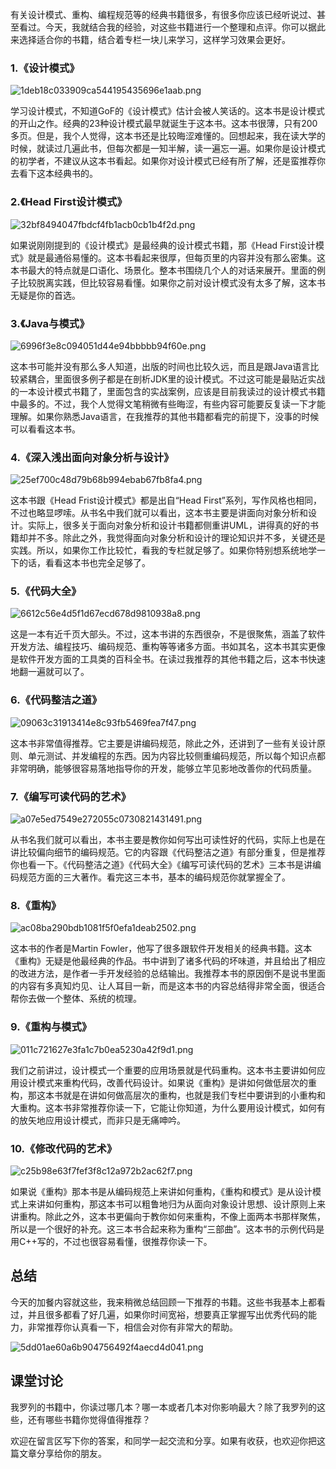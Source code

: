 有关设计模式、重构、编程规范等的经典书籍很多，有很多你应该已经听说过、甚至看过。今天，我就结合我的经验，对这些书籍进行一个整理和点评。你可以据此来选择适合你的书籍，结合着专栏一块儿来学习，这样学习效果会更好。

### 1.《设计模式》

![1deb18c033909ca544195435696e1aab.png][]

学习设计模式，不知道GoF的《设计模式》估计会被人笑话的。这本书是设计模式的开山之作。经典的23种设计模式最早就诞生于这本书。这本书很薄，只有200多页。但是，我个人觉得，这本书还是比较晦涩难懂的。回想起来，我在读大学的时候，就读过几遍此书，但每次都是一知半解，读一遍忘一遍。如果你是设计模式的初学者，不建议从这本书看起。如果你对设计模式已经有所了解，还是蛮推荐你去看下这本经典书的。

### 2.《Head First设计模式》

![32bf8494047fbdcf4fb1acb0cb1b4f2d.png][]

如果说刚刚提到的《设计模式》是最经典的设计模式书籍，那《Head First设计模式》就是最通俗易懂的。这本书看起来很厚，但每页里的内容并没有那么密集。这本书最大的特点就是口语化、场景化。整本书围绕几个人的对话来展开。里面的例子比较脱离实践，但比较容易看懂。如果你之前对设计模式没有太多了解，这本书无疑是你的首选。

### 3.《Java与模式》

![6996f3e8c094051d44e94bbbbb94f60e.png][]

这本书可能并没有那么多人知道，出版的时间也比较久远，而且是跟Java语言比较紧耦合，里面很多例子都是在剖析JDK里的设计模式。不过这可能是最贴近实战的一本设计模式书籍了，里面包含的实战案例，应该是目前我读过的设计模式书籍中最多的。不过，我个人觉得文笔稍微有些晦涩，有些内容可能要反复读一下才能理解。如果你熟悉Java语言，在我推荐的其他书籍都看完的前提下，没事的时候可以看看这本书。

### 4.《深入浅出面向对象分析与设计》

![25ef700c48d79b68b994ebab67fb8fa4.png][]

这本书跟《Head Frist设计模式》都是出自“Head First”系列，写作风格也相同，不过也略显啰嗦。从书名中我们就可以看出，这本书主要是讲面向对象分析和设计。实际上，很多关于面向对象分析和设计书籍都侧重讲UML，讲得真的好的书籍却并不多。除此之外，我觉得面向对象分析和设计的理论知识并不多，关键还是实践。所以，如果你工作比较忙，看我的专栏就足够了。如果你特别想系统地学一下的话，看看这本书也完全足够了。

### 5.《代码大全》

![6612c56e4d5f1d67ecd678d9810938a8.png][]

这是一本有近千页大部头。不过，这本书讲的东西很杂，不是很聚焦，涵盖了软件开发方法、编程技巧、编码规范、重构等等诸多方面。书如其名，这本书其实更像是软件开发方面的工具类的百科全书。在读过我推荐的其他书籍之后，这本书快速地翻一遍就可以了。

### 6.《代码整洁之道》

![09063c31913414e8c93fb5469fea7f47.png][]

这本书非常值得推荐。它主要是讲编码规范，除此之外，还讲到了一些有关设计原则、单元测试、并发编程的东西。因为内容比较侧重编码规范，所以每个知识点都非常明确，能够很容易落地指导你的开发，能够立竿见影地改善你的代码质量。

### 7.《编写可读代码的艺术》

![a07e5ed7549e272055c0730821431491.png][]

从书名我们就可以看出，本书主要是教你如何写出可读性好的代码，实际上也是在讲比较偏向细节的编码规范。它的内容跟《代码整洁之道》有部分重复，但是推荐你也看一下。《代码整洁之道》《代码大全》《编写可读代码的艺术》三本书是讲编码规范方面的三大著作。看完这三本书，基本的编码规范你就掌握全了。

### 8.《重构》

![ac08ba290bdb1081f5f0efa1deab2502.png][]

这本书的作者是Martin Fowler，他写了很多跟软件开发相关的经典书籍。这本《重构》无疑是他最经典的作品。书中讲到了诸多代码的坏味道，并且给出了相应的改进方法，是作者一手开发经验的总结输出。我推荐本书的原因倒不是说书里面的内容有多真知灼见、让人耳目一新，而是这本书的内容总结得非常全面，很适合帮你去做一个整体、系统的梳理。

### 9.《重构与模式》

![011c721627e3fa1c7b0ea5230a42f9d1.png][]

我们之前讲过，设计模式一个重要的应用场景就是代码重构。这本书主要讲如何应用设计模式来重构代码，改善代码设计。如果说《重构》是讲如何做低层次的重构，那这本书就是在讲如何做高层次的重构，也就是我们专栏中要讲到的小重构和大重构。这本书非常推荐你读一下，它能让你知道，为什么要用设计模式，如何有的放矢地应用设计模式，而非只是无痛呻吟。

### 10.《修改代码的艺术》

![c25b98e63f7fef3f8c12a972b2ac62f7.png][]

如果说《重构》那本书是从编码规范上来讲如何重构，《重构和模式》是从设计模式上来讲如何重构，那这本书可以粗鲁地归为从面向对象设计思想、设计原则上来讲重构。除此之外，这本书更偏向于教你如何来重构，不像上面两本书那样聚焦，所以是一个很好的补充。这三本书合起来称为重构“三部曲”。这本书的示例代码是用C++写的，不过也很容易看懂，很推荐你读一下。

## 总结

今天的加餐内容就这些，我来稍微总结回顾一下推荐的书籍。这些书我基本上都看过，并且很多都看了好几遍，如果你时间宽裕，想要真正掌握写出优秀代码的能力，非常推荐你认真看一下，相信会对你有非常大的帮助。

![5dd01ae60a6b904756492f4aecd4d041.png][]

## 课堂讨论

我罗列的书籍中，你读过哪几本？哪一本或者几本对你影响最大？除了我罗列的这些，还有哪些书籍你觉得值得推荐？

欢迎在留言区写下你的答案，和同学一起交流和分享。如果有收获，也欢迎你把这篇文章分享给你的朋友。


[1deb18c033909ca544195435696e1aab.png]: https://static001.geekbang.org/resource/image/1d/ab/1deb18c033909ca544195435696e1aab.png
[32bf8494047fbdcf4fb1acb0cb1b4f2d.png]: https://static001.geekbang.org/resource/image/32/2d/32bf8494047fbdcf4fb1acb0cb1b4f2d.png
[6996f3e8c094051d44e94bbbbb94f60e.png]: https://static001.geekbang.org/resource/image/69/0e/6996f3e8c094051d44e94bbbbb94f60e.png
[25ef700c48d79b68b994ebab67fb8fa4.png]: https://static001.geekbang.org/resource/image/25/a4/25ef700c48d79b68b994ebab67fb8fa4.png
[6612c56e4d5f1d67ecd678d9810938a8.png]: https://static001.geekbang.org/resource/image/66/a8/6612c56e4d5f1d67ecd678d9810938a8.png
[09063c31913414e8c93fb5469fea7f47.png]: https://static001.geekbang.org/resource/image/09/47/09063c31913414e8c93fb5469fea7f47.png
[a07e5ed7549e272055c0730821431491.png]: https://static001.geekbang.org/resource/image/a0/91/a07e5ed7549e272055c0730821431491.png
[ac08ba290bdb1081f5f0efa1deab2502.png]: https://static001.geekbang.org/resource/image/ac/02/ac08ba290bdb1081f5f0efa1deab2502.png
[011c721627e3fa1c7b0ea5230a42f9d1.png]: https://static001.geekbang.org/resource/image/01/d1/011c721627e3fa1c7b0ea5230a42f9d1.png
[c25b98e63f7fef3f8c12a972b2ac62f7.png]: https://static001.geekbang.org/resource/image/c2/f7/c25b98e63f7fef3f8c12a972b2ac62f7.png
[5dd01ae60a6b904756492f4aecd4d041.png]: https://static001.geekbang.org/resource/image/5d/41/5dd01ae60a6b904756492f4aecd4d041.png

